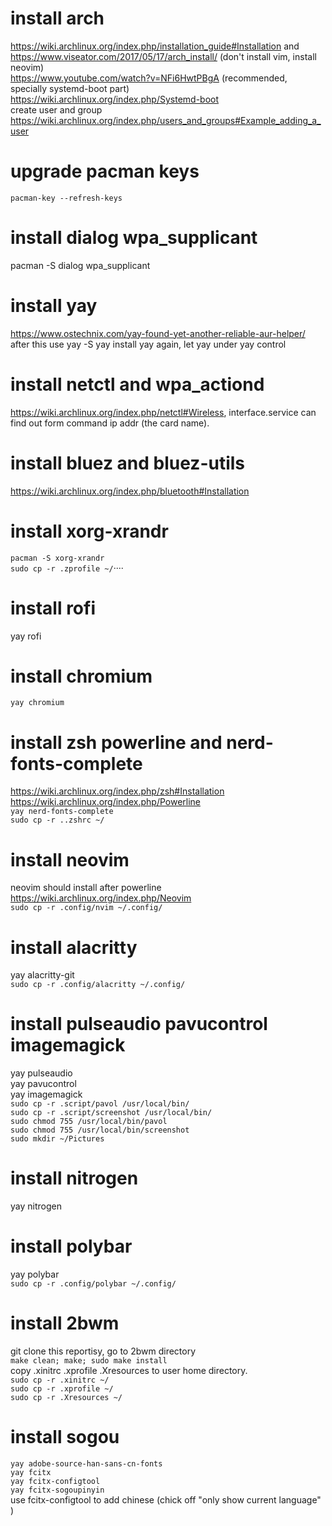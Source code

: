 # install arch 
https://wiki.archlinux.org/index.php/installation_guide#Installation and https://www.viseator.com/2017/05/17/arch_install/ (don't install vim, install neovim)      
https://www.youtube.com/watch?v=NFi6HwtPBgA (recommended, specially systemd-boot part)     
https://wiki.archlinux.org/index.php/Systemd-boot      
create user and group https://wiki.archlinux.org/index.php/users_and_groups#Example_adding_a_user


# upgrade pacman keys
```pacman-key --refresh-keys``` 

# install dialog wpa_supplicant
pacman -S dialog wpa_supplicant

# install yay
https://www.ostechnix.com/yay-found-yet-another-reliable-aur-helper/    
after this use yay -S yay install yay again, let yay under yay control

# install netctl and wpa_actiond
https://wiki.archlinux.org/index.php/netctl#Wireless, interface.service can find out form command ip addr (the card name).

# install bluez and bluez-utils
https://wiki.archlinux.org/index.php/bluetooth#Installation

# install xorg-xrandr
```pacman -S xorg-xrandr```    
```sudo cp -r .zprofile ~/```····

# install rofi
yay rofi

# install chromium
```yay chromium```

# install zsh powerline and nerd-fonts-complete
https://wiki.archlinux.org/index.php/zsh#Installation    
https://wiki.archlinux.org/index.php/Powerline    
```yay nerd-fonts-complete```    
```sudo cp -r ..zshrc ~/``` 


# install neovim
neovim should install after powerline    
https://wiki.archlinux.org/index.php/Neovim    
```sudo cp -r .config/nvim ~/.config/```    

# install alacritty
yay alacritty-git    
```sudo cp -r .config/alacritty ~/.config/```    

# install pulseaudio pavucontrol imagemagick
yay pulseaudio    
yay pavucontrol    
yay imagemagick   
```sudo cp -r .script/pavol /usr/local/bin/```    
```sudo cp -r .script/screenshot /usr/local/bin/```    
```sudo chmod 755 /usr/local/bin/pavol```    
```sudo chmod 755 /usr/local/bin/screenshot```    
```sudo mkdir ~/Pictures```

# install nitrogen
yay nitrogen

# install polybar
yay polybar     
```sudo cp -r .config/polybar ~/.config/```

# install 2bwm
git clone this reportisy, go to 2bwm directory    
```make clean; make; sudo make install```        
copy .xinitrc .xprofile .Xresources to user home directory.    
```sudo cp -r .xinitrc ~/```    
```sudo cp -r .xprofile ~/```    
```sudo cp -r .Xresources ~/```    

# install sogou
```yay adobe-source-han-sans-cn-fonts```    
```yay fcitx```    
```yay fcitx-configtool```    
```yay fcitx-sogoupinyin```     
use fcitx-configtool to add chinese (chick off "only show current language" )



